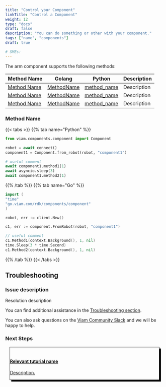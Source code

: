 ```yaml
---
title: "Control your Component"
linkTitle: "Control a Component"
weight: 12
type: "docs"
draft: false
description: "You can do something or other with your component."
tags: ["name", "components"]
draft: true

# SMEs:
---
```


The arm component supports the following methods:

| Method Name | Golang | Python | Description |
| ----------- | ------ | ------ | ----------- |
| [Method Name](#method-name)   | [MethodName][go_method_code]   | [method_name][python_method_code]   | Description    |
| [Method Name](#method-name)   | [MethodName][go_method_code]   | [method_name][python_method_code]   | Description    |
| [Method Name](#method-name)   | [MethodName][go_method_code]   | [method_name][python_method_code]   | Description    |

[go_method_code]: https://pkg.go.dev/go.viam.com/rdk/components/component#Arm
[python_method_code]: https://python.viam.dev/autoapi/viam/components/arm/index.html#viam.components.arm.Arm.get_end_position

### Method Name

{{< tabs >}}
{{% tab name="Python" %}}

```python
from viam.components.component import Component

robot = await connect()
component1 = Component.from_robot(robot, "component1")

# useful comment
await component1.method1(1)
await asyncio.sleep(3)
await component1.method2(1)
```

{{% /tab %}}
{{% tab name="Go" %}}

```go
import (
"time"
"go.viam.com/rdk/components/component"
)

robot, err := client.New()

c1, err := component.FromRobot(robot, "component1")

// useful comment
c1.Method1(context.Background(), 1, nil)
time.Sleep(3 * time.Second)
c1.Method2(context.Background(), 1, nil)
```

{{% /tab %}}
{{< /tabs >}}

## Troubleshooting

### Issue description

Resolution description

You can find additional assistance in the [Troubleshooting section](/appendix/troubleshooting/).

You can also ask questions on the [Viam Community Slack](https://join.slack.com/t/viamrobotics/shared_invite/zt-1f5xf1qk5-TECJc1MIY1MW0d6ZCg~Wnw) and we will be happy to help.

### Next Steps

<div class="container text-center">
  <div class="row">
    <div class="col" style="border: 1px solid #000; box-shadow: 5px 5px 0 0 #000; margin: 1em">
        <a href="install">
            <br>
            <h4 style="text-align: left; margin-left: 0px;">Relevant tutorial name</h4>
            <p style="text-align: left;">Description.</p>
        </a>
    </div>
  </div>
</div>
